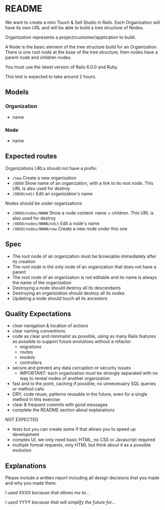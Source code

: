 # README

We want to create a mini Touch & Sell Studio in Rails. Each Organization will have its own URL and will be able to build a tree structure of Nodes.

Organization represents a project/customer/application to build.

A Node is the basic element of the tree structure build for an Organization. There is one root node at the base of the tree structure, then nodes have a parent node and children nodes.

You must use the latest version of Rails 6.0.0 and Ruby.

This test is expected to take around 2 hours.

## Models

### Organization

* name

### Node

* name

## Expected routes

Organizations URLs should not have a prefix:

* `/new` Create a new organization
* `/OOOO` Show name of an organization, with a link to its root node. This URL is also used for destroy
* `/OOOO/edit` Edit an organization's name

Nodes should be under organizations

* `/OOOO/nodes/NNNN` Show a node content: name + children. This URL is also used for destroy
* `/OOOO/nodes/NNNN/edit` Edit a node's name
* `/OOOO/nodes/NNNN/new` Create a new node under this one

## Spec

* The root node of an organization must be browsable immediately after its creation
* The root node is the only node of an organization that does not have a parent
* The root node of an organization is not editable and its name is always the name of the organization
* Destroying a node should destroy all its descendants
* Destroying an organization should destroy all its nodes
* Updating a node should touch all its ancestors

## Quality Expectations

* clear navigation & location of actions
* clear naming conventions
* code as clear and minimalist as possible, using as many Rails features as possible to support future evolutions without a refactor
  * migrations
  * routes
  * models
  * controllers
* secure and prevent any data corruption or security issues
  * IMPORTANT: each organization must be strongly separated with no way to reveal nodes of another organization
* fast and to the point, caching if possible, no unnecessary SQL queries or method calls
* DRY, code reuse, patterns reusable in the future, even for a single method in this exercise
* clear & frequent commits with good messages
* complete the README section about explanations

NOT EXPECTED

* tests but you can create some if that allows you to speed up development
* complex UI, we only need basic HTML, no CSS or Javascript required
* multiple format requests, only HTML but think about it as a possible evolution

## Explanations

Please include a written report including all design decisions that you made and why you made them.

*I used XXXX because that allows me to...*

*I used YYYY because that will simplify the future for...*
